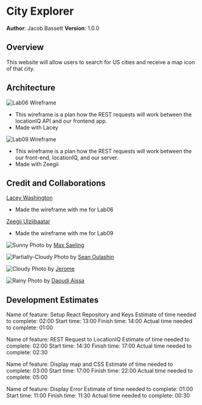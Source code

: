 # City Explorer

**Author**: Jacob Bassett
**Version**: 1.0.0 

## Overview

This website will allow users to search for US cities and receive a map icon of that city.


## Architecture

![Lab06 Wireframe](./public/images/lab06_wireframe.png)
 * This wireframe is a plan how the REST requests will work between the locationIQ API and our frontend app.
 * Made with Lacey

 ![Lab09 Wireframe](./public/images/lab09_wireframe.png)
 * This wireframe is a plan how the REST requests will work between the our front-end, locationIQ, and our server.
 * Made with Zeegii


## Credit and Collaborations

[Lacey Washington](https://github.com/laceywash31700)
 * Made the wireframe with me for Lab06

[Zeegii Ulziibaatar](https://github.com/ZG79)
* Made the wireframe with me for Lab09

![Sunny](./public/images/sunny-image_max-saeling.png)
Photo by <a href="https://unsplash.com/es/@maxsaeling?utm_source=unsplash&utm_medium=referral&utm_content=creditCopyText">Max Saeling</a> 

![Partially-Cloudy](./public/images/partly-cloudy-image_sean-oulashin.png)
Photo by <a href="https://unsplash.com/pt-br/@oulashin?utm_source=unsplash&utm_medium=referral&utm_content=creditCopyText">Sean Oulashin</a>
  

![Cloudy](./public/images/cloudy-image_jerome.png)
Photo by <a href="https://unsplash.com/@jrmswny?utm_source=unsplash&utm_medium=referral&utm_content=creditCopyText">Jerome</a>

![Rainy](./public/images/rainy-image_daoudi-aissa.png)
Photo by <a href="https://unsplash.com/@dannyeve?utm_source=unsplash&utm_medium=referral&utm_content=creditCopyText">Daoudi Aissa</a>
  


## Development Estimates

Name of feature: Setup React Repository and Keys
Estimate of time needed to complete: 02:00
Start time: 13:00
Finish time: 14:00
Actual time needed to complete: 01:00

Name of feature: REST Request to LocationIQ
Estimate of time needed to complete: 02:00
Start time: 14:30
Finish time: 17:00
Actual time needed to complete: 02:30

Name of feature: Display map and CSS
Estimate of time needed to complete: 03:00
Start time: 17:00
Finish time: 22:00
Actual time needed to complete: 05:00

Name of feature: Display Error
Estimate of time needed to complete: 01:00
Start time: 11:00
Finish time: 11:30
Actual time needed to complete: 00:30

